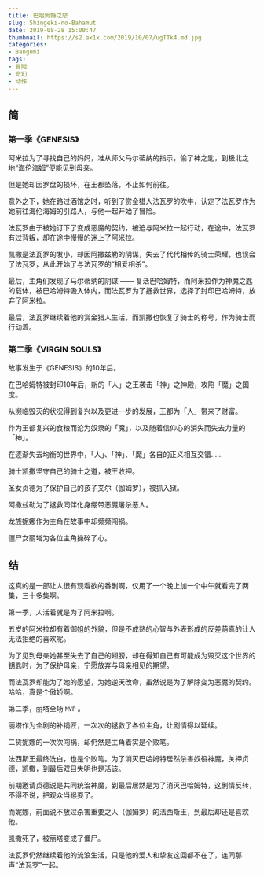 ```yaml
---
title: 巴哈姆特之怒
slug: Shingeki-no-Bahamut
date: 2019-08-28 15:00:47
thumbnail: https://s2.ax1x.com/2019/10/07/ugTTk4.md.jpg
categories:
- Bangumi
tags:
- 冒险
- 奇幻
- 动作
---
```


## 简

### 第一季《GENESIS》

阿米拉为了寻找自己的妈妈，准从师父马尔蒂纳的指示，偷了神之匙，到极北之地“海伦海姆”便能见到母亲。

但是她却因罗盘的损坏，在王都坠落，不止如何前往。

意外之下，她在路过酒馆之时，听到了赏金猎人法瓦罗的吹牛，认定了法瓦罗作为她前往海伦海姆的引路人，与他一起开始了冒险。

法瓦罗由于被她订下了变成恶魔的契约，被迫与阿米拉一起行动，在途中，法瓦罗有过背叛，却在途中慢慢的迷上了阿米拉。

凯撒是法瓦罗的发小，却因阿撒兹勒的阴谋，失去了代代相传的骑士荣耀，也误会了法瓦罗，从此开始了与法瓦罗的“相爱相杀”。

最后，主角们发现了马尔蒂纳的阴谋 —— 复活巴哈姆特，而阿米拉作为神魔之匙的载体，被巴哈姆特吸入体内，而法瓦罗为了拯救世界，选择了封印巴哈姆特，放弃了阿米拉。

最后，法瓦罗继续着他的赏金猎人生活，而凯撒也恢复了骑士的称号，作为骑士而行动着。

### 第二季《VIRGIN SOULS》

故事发生于《GENESIS》的10年后。

在巴哈姆特被封印10年后，新的「人」之王袭击「神」之神殿，攻陷「魔」之国度。

从濒临毁灭的状况得到复兴以及更进一步的发展，王都为「人」带来了财富。

作为王都复兴的食粮而沦为奴隶的「魔」，以及随着信仰心的消失而失去力量的「神」。

在逐渐失去均衡的世界中，「人」、「神」、「魔」各自的正义相互交错……

骑士凯撒坚守自己的骑士之道，被王收押。

圣女贞德为了保护自己的孩子艾尔（伽姆罗），被抓入狱。

阿撒兹勒为了拯救同伴化身绷带恶魔屠杀恶人。

龙族妮娜作为主角在故事中却频频闯祸。

僵尸女丽塔为各位主角操碎了心。

## 结

这真的是一部让人很有观看欲的番剧啊，仅用了一个晚上加一个中午就看完了两集，三十多集啊。

第一季，人活着就是为了阿米拉啊。

五岁的阿米拉却有着御姐的外貌，但是不成熟的心智与外表形成的反差萌真的让人无法拒绝的喜欢呢。

为了见到母亲她甚至失去了自己的翅膀，却在得知自己有可能成为毁灭这个世界的钥匙时，为了保护母亲，宁愿放弃与母亲相见的期望。

而法瓦罗却能为了她的愿望，为她逆天改命，虽然说是为了解除变为恶魔的契约。哈哈，真是个傲娇啊。

第二季，丽塔全场 `MVP` 。

丽塔作为全剧的补锅匠，一次次的拯救了各位主角，让剧情得以延续。

二货妮娜的一次次闯祸，却仍然是主角着实是个败笔。

法西斯王最终洗白，也是个败笔。为了消灭巴哈姆特居然杀害奴役神魔，关押贞德，凯撒，到最后双目失明也是活该。

前期邀请贞德说是共同统治神魔，到最后居然是为了消灭巴哈姆特，这剧情反转，不得不说，把观众当猴耍了。

而妮娜，前面说不放过杀害重要之人（伽姆罗）的法西斯王，到最后却还是喜欢他。

凯撒死了，被丽塔变成了僵尸。

法瓦罗仍然继续着他的流浪生活，只是他的爱人和挚友这回都不在了，连同那声“法瓦罗”一起。
